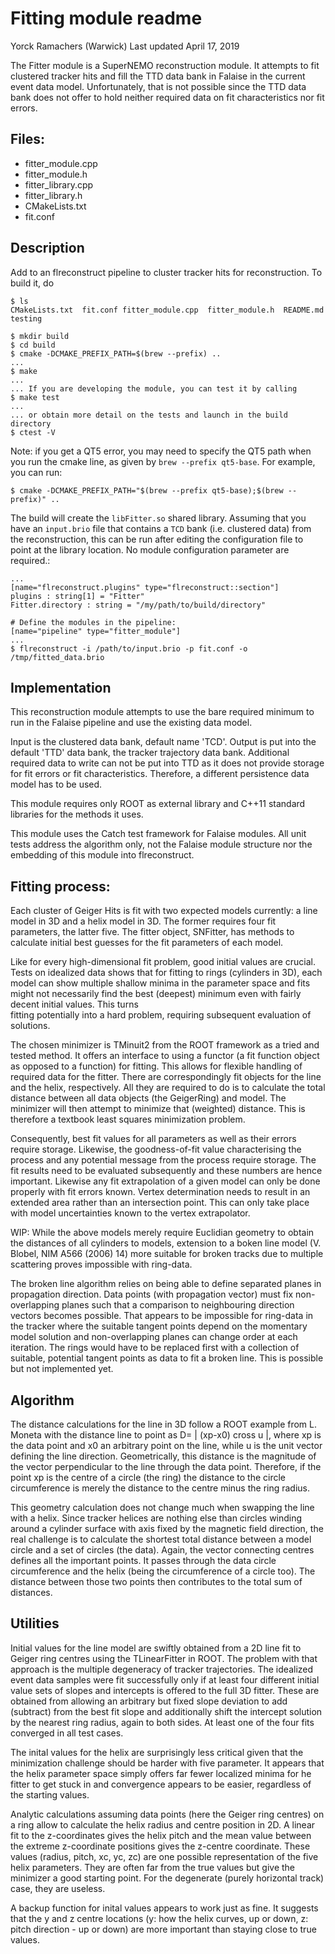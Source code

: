 # Fitting module readme

Yorck Ramachers (Warwick)
Last updated April 17, 2019

The Fitter module is a SuperNEMO reconstruction module. It attempts to
fit clustered tracker hits and fill the TTD data bank in Falaise in the current
event data model. Unfortunately, that is not possible since the TTD data 
bank does not offer to hold neither required data on fit characteristics 
nor fit errors.


## Files:

- fitter_module.cpp
- fitter_module.h
- fitter_library.cpp
- fitter_library.h
- CMakeLists.txt
- fit.conf


## Description

Add to an flreconstruct pipeline to cluster tracker hits for reconstruction. To build it, do

``` console
$ ls
CMakeLists.txt  fit.conf fitter_module.cpp  fitter_module.h  README.md  testing

$ mkdir build
$ cd build
$ cmake -DCMAKE_PREFIX_PATH=$(brew --prefix) ..
...
$ make
...
... If you are developing the module, you can test it by calling
$ make test
...
... or obtain more detail on the tests and launch in the build directory
$ ctest -V
```

Note: if you get a QT5 error, you may need to specify the QT5 path when you run the cmake line, as given by `brew --prefix qt5-base`. For example, you can run:
``` console
$ cmake -DCMAKE_PREFIX_PATH="$(brew --prefix qt5-base);$(brew --prefix)" ..
``` 

The build will create the `libFitter.so` shared library. Assuming that you have an `input.brio` file that contains
a `TCD` bank (i.e. clustered data) from the reconstruction, this can be run after editing
the configuration file to point at the library location. No module configuration parameter are required.:

``` console
...
[name="flreconstruct.plugins" type="flreconstruct::section"]
plugins : string[1] = "Fitter"
Fitter.directory : string = "/my/path/to/build/directory"

# Define the modules in the pipeline:
[name="pipeline" type="fitter_module"]
...
$ flreconstruct -i /path/to/input.brio -p fit.conf -o /tmp/fitted_data.brio
```

## Implementation

This reconstruction module attempts to use the bare required minimum to run in
the Falaise pipeline and use the existing data model. 

Input is the clustered data bank, default name 'TCD'. Output is put into the
default 'TTD' data bank, the tracker trajectory data bank. Additional required 
data to write can not be put into TTD as it does not provide storage for fit errors 
or fit characteristics. Therefore, a different persistence data model has to be used.

This module requires only ROOT as external library and C++11 standard 
libraries for the methods it uses.

This module uses the Catch test framework for Falaise
modules. All unit tests address the algorithm only, not the Falaise module
structure nor the embedding of this module into flreconstruct.

## Fitting process:

Each cluster of Geiger Hits is fit with two expected models currently: a line model in 3D 
and a helix model in 3D. The former requires four fit parameters, the latter five. The 
fitter object, SNFitter, has methods to calculate initial best guesses for the fit 
parameters of each model. 

Like for every high-dimensional fit problem, good initial values are crucial. Tests 
on idealized data shows that for fitting to rings (cylinders in 3D), each model can 
show multiple shallow minima in the parameter space and fits might not necessarily 
find the best (deepest) minimum even with fairly decent initial values. This turns  
fitting potentially into a hard problem, requiring subsequent evaluation of solutions.

The chosen minimizer is TMinuit2 from the ROOT framework as a tried and tested method. 
It offers an interface to using a functor (a fit function object as opposed to a function) 
for fitting. This allows for flexible handling of required data for the fitter. There are 
correspondingly fit objects for the line and the helix, respectively. All they are 
required to do is to calculate the total distance between all data objects (the GeigerRing) 
and model. The minimizer will then attempt to minimize that (weighted) distance. This is 
therefore a textbook least squares minimization problem.

Consequently, best fit values for all parameters as well as their errors require storage. 
Likewise, the goodness-of-fit value characterising the process and any potential message 
from the process require storage. The fit results need to be evaluated subsequently and 
these numbers are hence important. Likewise any fit extrapolation of a given model can 
only be done properly with fit errors known. Vertex determination needs to result in 
an extended area rather than an intersection point. This can only take place with model 
uncertainties known to the vertex extrapolator.

WIP: While the above models merely require Euclidian geometry to obtain the distances of 
all cylinders to models, extension to a boken line model (V. Blobel, NIM A566 (2006) 14) more 
suitable for broken tracks due to multiple scattering proves impossible with ring-data. 

The broken line algorithm relies on being able to define separated planes in propagation 
direction. Data points (with propagation vector) must fix non-overlapping planes such that a comparison to 
neighbouring direction vectors becomes possible. That appears to be impossible for ring-data 
in the tracker where the suitable tangent points depend on the momentary model solution and 
non-overlapping planes can change order at each iteration. The rings would have to be replaced 
first with a collection of suitable, potential tangent points as data to fit a broken line. This is 
possible but not implemented yet.

## Algorithm 

The distance calculations for the line in 3D follow a ROOT example from L. Moneta with the 
distance line to point as D= | (xp-x0) cross  u |, where xp is the data point and x0 an 
arbitrary point on the line, while u is the unit vector defining the line direction. Geometrically, 
this distance is the magnitude of the vector perpendicular to the line through the data point. 
Therefore, if the point xp is the centre of a circle (the ring) the distance to the circle 
circumference is merely the distance to the centre minus the ring radius.

This geometry calculation does not change much when swapping the line with a helix. Since tracker 
helices are nothing else than circles winding around a cylinder surface with axis fixed by the 
magnetic field direction, the real challenge is to calculate the shortest total distance 
between a model circle and a set of circles (the data). Again, the vector connecting centres 
defines all the important points. It passes through the data circle circumference and the 
helix (being the circumference of a circle too). The distance between those two points then 
contributes to the total sum of distances.

## Utilities

Initial values for the line model are swiftly obtained from a 2D line fit to 
Geiger ring centres using the TLinearFitter in ROOT. The problem with that 
approach is the multiple degeneracy of tracker trajectories. The idealized 
event data samples were fit successfully only if at least four different 
initial value sets of slopes and intercepts is offered to the full 3D fitter. These 
are obtained from allowing an arbitrary but fixed slope deviation to add (subtract) 
from the best fit slope and additionally shift the intercept solution by the 
nearest ring radius, again to both sides. At least one of the four fits converged 
in all test cases.

The inital values for the helix are surprisingly less critical given that the minimization 
challenge should be harder with five parameter. It appears that the helix parameter space 
simply offers far fewer localized minima for he fitter to get stuck in and convergence 
appears to be easier, regardless of the starting values. 

Analytic calculations assuming data points (here the Geiger ring centres) on a ring 
allow to calculate the helix radius and centre position in 2D. A linear fit to the z-coordinates 
gives the helix pitch and the mean value between the extreme z-coordinate positions gives the 
z-centre coordinate. These values (radius, pitch, xc, yc, zc) are one possible representation of the 
five helix parameters. They are often far from the true values but give the minimizer a good 
starting point. For the degenerate (purely horizontal track) case, they are useless. 

A backup function for inital values appears to work just as fine. It suggests that the y and z centre 
locations (y: how the helix curves, up or down, z: pitch direction - up or down) are more 
important than staying close to true values.

